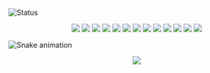  
  ![Status](./profile-3d-contrib/profile-night-rainbow.svg)

<div align="center">
<img src="https://camo.githubusercontent.com/0b9bce580a369d91352cf37397f1e079ef104531fc0bc53a145deb8f43fca535/68747470733a2f2f696d672e736869656c64732e696f2f62616467652f52656163745f4e61746976652d3230323332413f7374796c653d666f722d7468652d6261646765266c6f676f3d7265616374266c6f676f436f6c6f723d363144414642" />
<img src="https://camo.githubusercontent.com/268ac512e333b69600eb9773a8f80b7a251f4d6149642a50a551d4798183d621/68747470733a2f2f696d672e736869656c64732e696f2f62616467652f52656163742d3230323332413f7374796c653d666f722d7468652d6261646765266c6f676f3d7265616374266c6f676f436f6c6f723d363144414642" />
<img src="https://camo.githubusercontent.com/dfc69d704694f22168bea3d84584663777fa5301dcad5bbcb5459b336da8d554/68747470733a2f2f696d672e736869656c64732e696f2f62616467652f4e6f64652e6a732d3433383533443f7374796c653d666f722d7468652d6261646765266c6f676f3d6e6f64652e6a73266c6f676f436f6c6f723d7768697465" />
<img src="https://camo.githubusercontent.com/6cf9abe9d706421df40ff4feff208a5728df2b77f9eb21f24d09df00a0d69203/68747470733a2f2f696d672e736869656c64732e696f2f62616467652f547970655363726970742d3030374143433f7374796c653d666f722d7468652d6261646765266c6f676f3d74797065736372697074266c6f676f436f6c6f723d7768697465" />
<img src="https://camo.githubusercontent.com/9d07c04bdd98c662d5df9d4e1cc1de8446ffeaebca330feb161f1fb8e1188204/68747470733a2f2f696d672e736869656c64732e696f2f62616467652f4a6176615363726970742d4637444631453f7374796c653d666f722d7468652d6261646765266c6f676f3d6a617661736372697074266c6f676f436f6c6f723d626c61636b" />
<img src="https://camo.githubusercontent.com/41326de293d3848e2ab0f29bf1680427128757fe6b586ceddf1097cb4eeb5ff7/68747470733a2f2f696d672e736869656c64732e696f2f62616467652f7374796c65642d2d636f6d706f6e656e74732d4442373039333f7374796c653d666f722d7468652d6261646765266c6f676f3d7374796c65642d636f6d706f6e656e7473266c6f676f436f6c6f723d7768697465" />
<img src="https://camo.githubusercontent.com/8849f369ac031cc842a4ab4248c7f7db6a4b593cad1f2d1c01d3aeb6f0f8dca7/68747470733a2f2f696d672e736869656c64732e696f2f62616467652f536173732d4343363639393f7374796c653d666f722d7468652d6261646765266c6f676f3d73617373266c6f676f436f6c6f723d7768697465" />
<img src="https://camo.githubusercontent.com/417bcc9a11f8dc87737df0193bda6168bdf2070e1ffb941cf7930f597bc81353/68747470733a2f2f696d672e736869656c64732e696f2f62616467652f56495355414c25323053545544494f253230434f44452d2532333030373742353f7374796c653d666f722d7468652d6261646765266c6f676f3d76697375616c73747564696f636f6465266c6f676f436f6c6f723d7768697465" />
<img src="https://camo.githubusercontent.com/2fae549118710fd8284be62292b9e9a6cdd561cb50d46f35938b08dc3fc2c4e7/68747470733a2f2f696d672e736869656c64732e696f2f62616467652f56657263656c2d3030303030303f7374796c653d666f722d7468652d6261646765266c6f676f3d76657263656c266c6f676f436f6c6f723d7768697465" />
  <img src="https://camo.githubusercontent.com/e9b080a6541e5355827ea91b6a0302cbbc54af4705b0c6b0f1561a0957ced2fb/68747470733a2f2f696d672e736869656c64732e696f2f62616467652f5461696c77696e645f4353532d3338423241433f7374796c653d666f722d7468652d6261646765266c6f676f3d7461696c77696e642d637373266c6f676f436f6c6f723d7768697465" />
<img src="https://camo.githubusercontent.com/d63d473e728e20a286d22bb2226a7bf45a2b9ac6c72c59c0e61e9730bfe4168c/68747470733a2f2f696d672e736869656c64732e696f2f62616467652f48544d4c352d4533344632363f7374796c653d666f722d7468652d6261646765266c6f676f3d68746d6c35266c6f676f436f6c6f723d7768697465" />
<img src="https://camo.githubusercontent.com/3a0f693cfa032ea4404e8e02d485599bd0d192282b921026e89d271aaa3d7565/68747470733a2f2f696d672e736869656c64732e696f2f62616467652f435353332d3135373242363f7374796c653d666f722d7468652d6261646765266c6f676f3d63737333266c6f676f436f6c6f723d7768697465" />
<img src="https://camo.githubusercontent.com/fd75ec52ca1707ab6cc176248dd53e0002d4bbc528e964612fe434f8bf9e3ec4/68747470733a2f2f696d672e736869656c64732e696f2f62616467652f507269736d612d3339383243453f7374796c653d666f722d7468652d6261646765266c6f676f3d507269736d61266c6f676f436f6c6f723d7768697465" />
</div>

 

![Snake animation](https://github.com/isaac545454/AtaideDev/blob/output/github-contribution-grid-snake.svg)



 <div style="">
    
   <div align='center'>
<a height="150em" href="http://www.github.com/AtaideDev">
  <img src="https://github-readme-streak-stats.herokuapp.com/?user=isaac545454&stroke=2ea043&background=171717&ring=3382ed&fire=3382ed&currStreakNum=0bd967&currStreakLabel=3382ed&sideNums=0bd967&sideLabels=3382ed&dates=0bd967&hide_border=true" /></a>
</div>
 
 </div>
